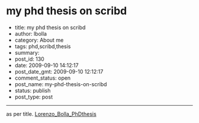 # my phd thesis on scribd

- title: my phd thesis on scribd
- author: lbolla
- category: About me
- tags: phd,scribd,thesis
- summary: 
- post_id: 130
- date: 2009-09-10 14:12:17
- post_date_gmt: 2009-09-10 12:12:17
- comment_status: open
- post_name: my-phd-thesis-on-scribd
- status: publish
- post_type: post

----------------

as per title. [Lorenzo_Bolla_PhDthesis][1]

   [1]: http://www.scribd.com/doc/19603116/LorenzoBollaPhDthesis (View Lorenzo_Bolla_PhDthesis on Scribd)